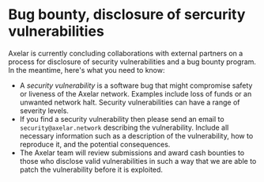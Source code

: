 # Bug bounty, disclosure of sercurity vulnerabilities

Axelar is currently concluding collaborations with external partners on a process for disclosure of security vulnerabilities and a bug bounty program. In the meantime, here's what you need to know:

* A _security vulnerability_ is a software bug that might compromise safety or liveness of the Axelar network. Examples include loss of funds or an unwanted network halt. Security vulnerabilities can have a range of severity levels.
* If you find a security vulnerability then please send an email to `security@axelar.network` describing the vulnerability. Include all necessary information such as a description of the vulnerability, how to reproduce it, and the potential consequences.
* The Axelar team will review submissions and award cash bounties to those who disclose valid vulnerabilities in such a way that we are able to patch the vulnerability before it is exploited.
